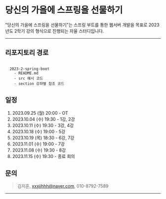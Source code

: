 당신의 가을에 스프링을 선물하기
===

"당신의 가을에 스프링을 선물하기"는 스프링 부트를 통한 웹서버 개발을 목표로 2023년도 2학기 강의 형식으로 진행되는 자율 스터디입니다.

---

## 리포지토리 경로

<pre><code>
  2023-2-spring-boot
    - README.md
    - src 예시 코드
    - section 강좌별 참조 코드
</code></pre>

## 일정

1. 2023.09.25 (월) 20:00 - OT
2. 2023.10.04 (수) 19:30 - 1강, 2강
3. 2023.10.11 (수) 19:30 - 3강, 4강
4. 2023.10.18 (수) 19:00 - 5강
5. 2023.10.19 (목) 18:30 - 6강, 7강
6. 2023.11.01 (수) 19:00 - 7강
7. 2023.11.08 (수) 19:30 - 8강
8. 2023.11.15 (수) 19:30 - 종료 회의



## 문의

> 김지훈, xxxjjhhh@naver.com, 010-8792-7589


---
